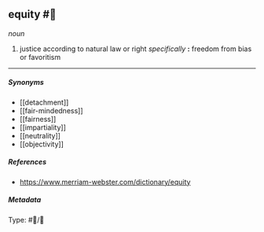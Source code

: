
## equity  #🧠 

_noun_

1. justice according to natural law or right
   _specifically_ **:** freedom from bias or favoritism

___

##### Synonyms

-   [[detachment]]
-   [[fair-mindedness]]
-   [[fairness]]
-   [[impartiality]]
-   [[neutrality]]
-   [[objectivity]]

##### References 

- https://www.merriam-webster.com/dictionary/equity

##### Metadata

Type: #🔵/💬 